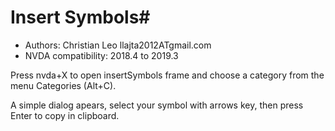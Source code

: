 # Insert Symbols#

* Authors: Christian Leo llajta2012ATgmail.com
* NVDA compatibility: 2018.4 to 2019.3

Press nvda+X to open insertSymbols frame and choose a category from the menu Categories (Alt+C).

A simple dialog apears, select your symbol with arrows key, then press Enter to copy in clipboard.
